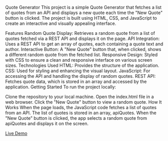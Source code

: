 Quote Generator
This project is a simple Quote Generator that fetches a list of quotes from an API and displays a new quote each time the "New Quote" button is clicked. The project is built using HTML, CSS, and JavaScript to create an interactive and visually appealing interface.

Features
Random Quote Display: Retrieves a random quote from a list of quotes fetched via a REST API and displays it on the page.
API Integration: Uses a REST API to get an array of quotes, each containing a quote text and author.
Interactive Button: A "New Quote" button that, when clicked, shows a different random quote from the fetched list.
Responsive Design: Styled with CSS to ensure a clean and responsive interface on various screen sizes.
Technologies Used
HTML: Provides the structure of the application.
CSS: Used for styling and enhancing the visual layout.
JavaScript: For accessing the API and handling the display of random quotes.
REST API: Fetches quote data, which is stored in an array and accessed by the application.
Getting Started
To run the project locally:

Clone the repository to your local machine.
Open the index.html file in a web browser.
Click the "New Quote" button to view a random quote.
How It Works
When the page loads, the JavaScript code fetches a list of quotes from an API.
The list of quotes is stored in an array, apiQuotes.
When the "New Quote" button is clicked, the app selects a random quote from apiQuotes and displays it on the screen.

[Live Demo](https://gmalik-dev.github.io/Quote-Generator)
